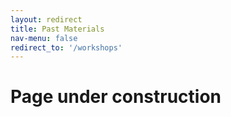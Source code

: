 ```yaml
---
layout: redirect
title: Past Materials
nav-menu: false
redirect_to: '/workshops'
---
```


<h1>Page under construction</h1>